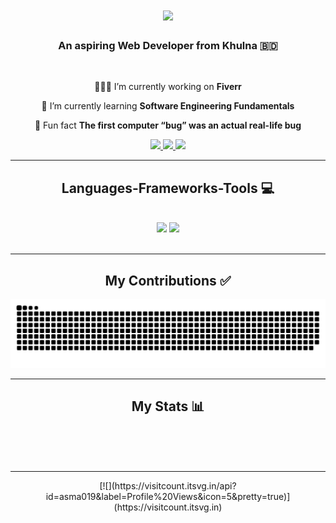 <h1 align="center">
    <img src="https://readme-typing-svg.herokuapp.com/?font=Righteous&size=35&center=true&vCenter=true&width=500&height=70&duration=5000&lines=Hi+There!+👋;+I'm+Mehedi+Hasan!;Web+Developer!+🧑‍💻;" />
</h1>

<h3 align="center">An aspiring Web Developer from Khulna 🇧🇩</h3>

<br/>

<div align="center">
 
 👨🏻‍💻 I’m currently working on **Fiverr**
 
 📖 I’m currently learning **Software Engineering Fundamentals**
 
 🫨 Fun fact **The first computer “bug” was an actual real-life bug**

 </div>
 
<div align="center"> 
  <a href="mailto:info@bdix.me" target="_blank">
    <img src="https://img.shields.io/badge/Gmail-333333?style=for-the-badge&logo=gmail&logoColor=red" />
  </a>
  <a href="https://www.linkedin.com/in/mehedibs-blog/" target="_blank">
    <img src="https://img.shields.io/badge/LinkedIn-0077B5?style=for-the-badge&logo=linkedin&logoColor=white" target="_blank" />
  </a>
  <a href="https://mehedibd.me" target="_blank">
   <img src="https://img.shields.io/badge/Website-FF5722?style=for-the-badge&logo=todoist&logoColor=white" target="_blank" />
</a>
</div>

 <hr/>
 
<h2 align="center">Languages-Frameworks-Tools 💻</h2>
<br/>
<div align="center">
    <img src="https://skillicons.dev/icons?i=aws,html,css,bootstrap,mui,vscode,github,figma,tailwind,git" />
    <img src="https://skillicons.dev/icons?i=nodejs,python,javascript,typescript,express,firebase,mongodb,c,java,nextjs,mysql,flask" /><br>
</div>

<br/>
<hr/>

<div align="center">
  <h2>My Contributions ✅</h2>
  <img alt="snake eating my contributions" src="https://raw.githubusercontent.com/asma019/Snake-in-Contribution-Grid/output/github-contribution-grid-snake.svg" />
  <br/>
</div>

<hr/>
<h2 align="center">My Stats 📊</h2>
<br>
<div align=center>
  <img width=500 src="https://github-readme-stats.vercel.app/api?username=asma019&theme=vue-dark&show_icons=true&hide_border=true&count_private=true" alt=""/>
  <img width=500 src="https://github-readme-streak-stats.herokuapp.com/?user=asma019&theme=vue-dark&hide_border=true" alt=""/>
  <img width=500 src="https://github-readme-stats.vercel.app/api/top-langs/?username=asma019&theme=vue-dark&show_icons=true&hide_border=true&layout=compact" alt=""/>
</div>
<br/>

---

<center>[![](https://visitcount.itsvg.in/api?id=asma019&label=Profile%20Views&icon=5&pretty=true)](https://visitcount.itsvg.in)</center>
